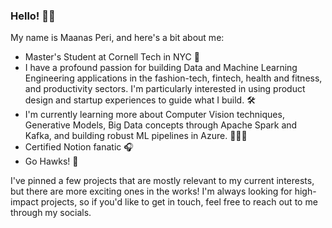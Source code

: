 ### Hello! 👋🏽

My name is Maanas Peri, and here's a bit about me:
- Master's Student at Cornell Tech in NYC 🌃
- I have a profound passion for building Data and Machine Learning Engineering applications in the fashion-tech, fintech, health and fitness, and productivity sectors. I'm particularly interested in using product design and startup experiences to guide what I build. 🛠️
- I'm currently learning more about Computer Vision techniques, Generative Models, Big Data concepts through Apache Spark and Kafka, and building robust ML pipelines in Azure. 🧑🏽‍💻
- Certified Notion fanatic 🎧 
- Go Hawks! 🏈 

I've pinned a few projects that are mostly relevant to my current interests, but there are more exciting ones in the works! I'm always looking for high-impact projects, so if you'd like to get in touch, feel free to reach out to me through my socials.
